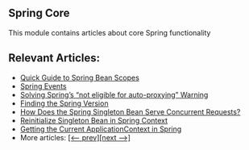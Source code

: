 ## Spring Core

This module contains articles about core Spring functionality

## Relevant Articles:

- [Quick Guide to Spring Bean Scopes](http://www.baeldung.com/spring-bean-scopes)
- [Spring Events](https://www.baeldung.com/spring-events)
- [Solving Spring’s “not eligible for auto-proxying” Warning](https://www.baeldung.com/spring-not-eligible-for-auto-proxying)
- [Finding the Spring Version](https://www.baeldung.com/spring-find-version)
- [How Does the Spring Singleton Bean Serve Concurrent Requests?](https://www.baeldung.com/spring-singleton-concurrent-requests)
- [Reinitialize Singleton Bean in Spring Context](https://www.baeldung.com/spring-reinitialize-singleton-bean)
- [Getting the Current ApplicationContext in Spring](https://www.baeldung.com/spring-get-current-applicationcontext)
- More articles: [[<-- prev]](/spring-core)[[next -->]](/spring-core-3)
